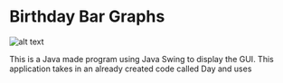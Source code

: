 # Birthday Bar Graphs
![alt text](https://nastassjamotro.github.io/Programming-2-Portfolio/img/BarGraphs.png)

This is a Java made program using Java Swing to display the GUI. This application takes in an already created code called Day and uses
